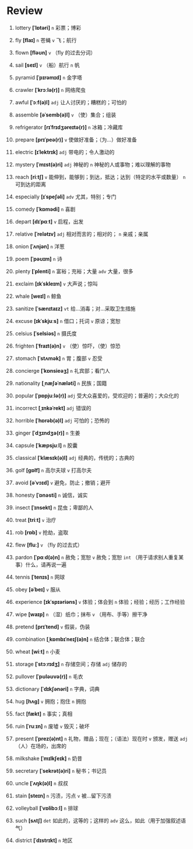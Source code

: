 # Review
1. lottery **[ˈlɒtəri]** `n` 彩票；博彩

2. fly **[flaɪ]** `n` 苍蝇 `v` 飞；航行

3. flown **[fləʊn]** `v` （fly 的过去分词）

4. sail **[seɪl]** `v` （船）航行 `n` 帆

5. pyramid **[ˈpɪrəmɪd]** `n` 金字塔

6. crawler **[ˈkrɔːlə(r)]** `n` 网络爬虫

7. awful **[ˈɔːf(ə)l]** `adj` 让人讨厌的；糟糕的；可怕的

8. assemble **[əˈsemb(ə)l]** `v` （使）集合；组装

9. refrigerator **[rɪˈfrɪdʒəreɪtə(r)]** `n` 冰箱；冷藏库

10. prepare **[prɪˈpeə(r)]** `v` 使做好准备；（为...）做好准备

11. electric **[ɪˈlektrɪk]** `adj` 带电的；令人激动的

12. mystery **[ˈmɪst(ə)ri]** `adj` 神秘的 `n` 神秘的人或事物；难以理解的事物

13. reach **[riːtʃ]** `v` 能伸到，能够到；到达，抵达；达到（特定的水平或数量） `n` 可到达的距离

14. especially **[ɪˈspeʃəli]** `adv` 尤其，特别；专门

15. comedy **[ˈkɒmədi]** `n` 喜剧

16. depart **[dɪˈpɑːt]** `v` 启程，出发

17. relative **[ˈrelətɪv]** `adj` 相对而言的；相对的； `n` 亲戚；亲属

18. onion **[ˈʌnjən]** `n` 洋葱

19. poem **[ˈpəʊɪm]** `n` 诗

20. plenty **[ˈplenti]** `n` 富裕；充裕；大量 `adv` 大量，很多

21. exclaim **[ɪkˈskleɪm]** `v` 大声说；惊叫

22. whale **[weɪl]** `n` 鲸鱼

23. sanitize **[ˈsænɪtaɪz]** `vt` 给...消毒；对...采取卫生措施

24. excuse **[ɪkˈskjuːs]** `n` 借口；托词 `v` 原谅；宽恕

25. celsius **[ˈselsiəs]** `n` 摄氏度

26. frighten **[ˈfraɪt(ə)n]** `v` （使）惊吓，（使）惊恐

27. stomach **[ˈstʌmək]** `n` 胃；腹部 `v` 忍受

28. concierge **[ˈkɒnsieəʒ]** `n` 礼宾部；看门人

29. nationality **[ˌnæʃəˈnæləti]** `n` 民族；国籍

30. popular **[ˈpɒpjuːlə(r)]** `adj` 受大众喜爱的，受欢迎的；普遍的；大众化的

31. incorrect **[ˌɪnkəˈrekt]** `adj` 错误的

32. horrible **[ˈhɒrəb(ə)l]** `adj` 可怕的；恐怖的

33. ginger **[ˈdʒɪndʒə(r)]** `n` 生姜

34. capsule **[ˈkæpsjuːl]** `n` 胶囊

35. classical **[ˈklæsɪk(ə)l]** `adj` 经典的，传统的；古典的

36. golf **[ɡɒlf]** `n` 高尔夫球 `v` 打高尔夫

37. avoid **[əˈvɔɪd]** `v` 避免，防止；撤销；避开

38. honesty **[ˈɒnəsti]** `n` 诚信，诚实

39. insect **[ˈɪnsekt]** `n` 昆虫；卑鄙的人

40. treat **[triːt]** `v` 治疗

41. rob **[rɒb]** `v` 抢劫，盗取

42. flew **[fluː]** `v` （fly 的过去式）

43. pardon **[ˈpɑːd(ə)n]** `n` 赦免；宽恕 `v` 赦免；宽恕 `int` （用于请求别人重复某事）什么，请再说一遍

44. tennis **[ˈtenɪs]** `n` 网球

45. obey **[əˈbeɪ]** `v` 服从

46. experience **[ɪkˈspɪəriəns]** `v` 体验；体会到 `n` 体验；经验；经历；工作经验

47. wipe **[waɪp]** `n` （湿）纸巾；抹布 `v` （用布、手等）擦干净

48. pretend **[prɪˈtend]** `v` 假装，伪装

49. combination **[ˌkɒmbɪˈneɪʃ(ə)n]** `n` 结合体；联合体；联合

50. wheat **[wiːt]** `n` 小麦

51. storage **[ˈstɔːrɪdʒ]** `n` 存储空间；存储 `adj` 储存的

52. pullover **[ˈpʊləʊvə(r)]** `n` 毛衣

53. dictionary **[ˈdɪkʃənəri]** `n` 字典，词典

54. hug **[hʌɡ]** `v` 拥抱；抱住 `n` 拥抱

55. fact **[fækt]** `n` 事实；真相

56. ruin **[ˈruːɪn]** `n` 废墟 `v` 毁灭；破坏

57. present **[ˈprez(ə)nt]** `n` 礼物，赠品；现在；（语法）现在时 `v` 颁发，赠送 `adj` （人）在场的，出席的

58. milkshake **[ˈmɪlkʃeɪk]** `n` 奶昔

59. secretary **[ˈsekrət(ə)ri]** `n` 秘书；书记员

60. uncle **[ˈʌŋk(ə)l]** `n` 叔叔

61. stain **[steɪn]** `n` 污渍，污点 `v` 被...留下污渍

62. volleyball **[ˈvɒlibɔːl]** `n` 排球

63. such **[sʌtʃ]** `det` 如此的，这等的；这样的 `adv` 这么，如此（用于加强叙述语气）

64. district **[ˈdɪstrɪkt]** `n` 地区

